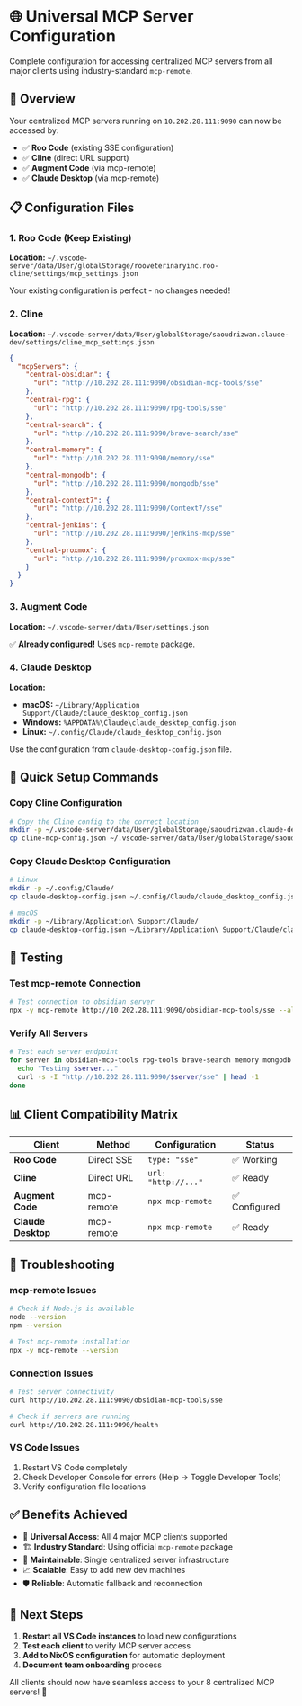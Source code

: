 # 🌐 Universal MCP Server Configuration

Complete configuration for accessing centralized MCP servers from all major clients using industry-standard `mcp-remote`.

## 🎯 **Overview**

Your centralized MCP servers running on `10.202.28.111:9090` can now be accessed by:
- ✅ **Roo Code** (existing SSE configuration)
- ✅ **Cline** (direct URL support)
- ✅ **Augment Code** (via mcp-remote)
- ✅ **Claude Desktop** (via mcp-remote)

## 📋 **Configuration Files**

### **1. Roo Code (Keep Existing)**
**Location:** `~/.vscode-server/data/User/globalStorage/rooveterinaryinc.roo-cline/settings/mcp_settings.json`

Your existing configuration is perfect - no changes needed!

### **2. Cline**
**Location:** `~/.vscode-server/data/User/globalStorage/saoudrizwan.claude-dev/settings/cline_mcp_settings.json`

```json
{
  "mcpServers": {
    "central-obsidian": {
      "url": "http://10.202.28.111:9090/obsidian-mcp-tools/sse"
    },
    "central-rpg": {
      "url": "http://10.202.28.111:9090/rpg-tools/sse"
    },
    "central-search": {
      "url": "http://10.202.28.111:9090/brave-search/sse"
    },
    "central-memory": {
      "url": "http://10.202.28.111:9090/memory/sse"
    },
    "central-mongodb": {
      "url": "http://10.202.28.111:9090/mongodb/sse"
    },
    "central-context7": {
      "url": "http://10.202.28.111:9090/Context7/sse"
    },
    "central-jenkins": {
      "url": "http://10.202.28.111:9090/jenkins-mcp/sse"
    },
    "central-proxmox": {
      "url": "http://10.202.28.111:9090/proxmox-mcp/sse"
    }
  }
}
```

### **3. Augment Code**
**Location:** `~/.vscode-server/data/User/settings.json`

✅ **Already configured!** Uses `mcp-remote` package.

### **4. Claude Desktop**
**Location:** 
- **macOS:** `~/Library/Application Support/Claude/claude_desktop_config.json`
- **Windows:** `%APPDATA%\Claude\claude_desktop_config.json`
- **Linux:** `~/.config/Claude/claude_desktop_config.json`

Use the configuration from `claude-desktop-config.json` file.

## 🚀 **Quick Setup Commands**

### **Copy Cline Configuration**
```bash
# Copy the Cline config to the correct location
mkdir -p ~/.vscode-server/data/User/globalStorage/saoudrizwan.claude-dev/settings/
cp cline-mcp-config.json ~/.vscode-server/data/User/globalStorage/saoudrizwan.claude-dev/settings/cline_mcp_settings.json
```

### **Copy Claude Desktop Configuration**
```bash
# Linux
mkdir -p ~/.config/Claude/
cp claude-desktop-config.json ~/.config/Claude/claude_desktop_config.json

# macOS
mkdir -p ~/Library/Application\ Support/Claude/
cp claude-desktop-config.json ~/Library/Application\ Support/Claude/claude_desktop_config.json
```

## 🧪 **Testing**

### **Test mcp-remote Connection**
```bash
# Test connection to obsidian server
npx -y mcp-remote http://10.202.28.111:9090/obsidian-mcp-tools/sse --allow-http
```

### **Verify All Servers**
```bash
# Test each server endpoint
for server in obsidian-mcp-tools rpg-tools brave-search memory mongodb Context7 jenkins-mcp proxmox-mcp; do
  echo "Testing $server..."
  curl -s -I "http://10.202.28.111:9090/$server/sse" | head -1
done
```

## 📊 **Client Compatibility Matrix**

| Client | Method | Configuration | Status |
|--------|--------|---------------|--------|
| **Roo Code** | Direct SSE | `type: "sse"` | ✅ Working |
| **Cline** | Direct URL | `url: "http://..."` | ✅ Ready |
| **Augment Code** | mcp-remote | `npx mcp-remote` | ✅ Configured |
| **Claude Desktop** | mcp-remote | `npx mcp-remote` | ✅ Ready |

## 🔧 **Troubleshooting**

### **mcp-remote Issues**
```bash
# Check if Node.js is available
node --version
npm --version

# Test mcp-remote installation
npx -y mcp-remote --version
```

### **Connection Issues**
```bash
# Test server connectivity
curl http://10.202.28.111:9090/obsidian-mcp-tools/sse

# Check if servers are running
curl http://10.202.28.111:9090/health
```

### **VS Code Issues**
1. Restart VS Code completely
2. Check Developer Console for errors (Help → Toggle Developer Tools)
3. Verify configuration file locations

## ✅ **Benefits Achieved**

- 🎯 **Universal Access**: All 4 major MCP clients supported
- 🏗️ **Industry Standard**: Using official `mcp-remote` package
- 🔧 **Maintainable**: Single centralized server infrastructure
- 📈 **Scalable**: Easy to add new dev machines
- 🛡️ **Reliable**: Automatic fallback and reconnection

## 🎉 **Next Steps**

1. **Restart all VS Code instances** to load new configurations
2. **Test each client** to verify MCP server access
3. **Add to NixOS configuration** for automatic deployment
4. **Document team onboarding** process

All clients should now have seamless access to your 8 centralized MCP servers! 🚀
